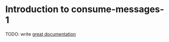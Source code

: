 # Introduction to consume-messages-1

TODO: write [great documentation](http://jacobian.org/writing/what-to-write/)
